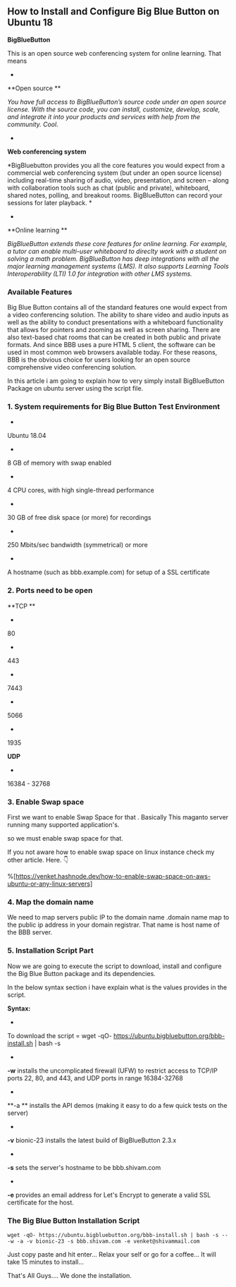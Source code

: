 ## How to Install and Configure Big Blue Button on Ubuntu 18

**BigBlueButton**

This  is an open source web conferencing system for online learning. That means


- 
**Open source **
                 
*You have full access to BigBlueButton’s source code under an open source license. With the source code, you can install, customize, develop, scale, and integrate it into your products and services with help from the community. Cool.*


- 
**Web conferencing system** 
                  
*BigBluebutton provides you all the core features you would expect from a commercial web conferencing system (but under an open source license) including real-time sharing of audio, video, presentation, and screen – along with collaboration tools such as chat (public and private), whiteboard, shared notes, polling, and breakout rooms. BigBlueButton can record your sessions for later playback.
*

- 
**Online learning **
                  
*BigBlueButton extends these core features for online learning. For example, a tutor can enable multi-user whiteboard to direclty work with a student on solving a math problem. BigBlueButton has deep integrations with all the major learning management systems (LMS). It also supports Learning Tools Interoperability (LTI) 1.0 for integration with other LMS systems.*



### **Available Features**
Big Blue Button contains all of the standard features one would expect from a video conferencing solution. The ability to share video and audio inputs as well as the ability to conduct presentations with a whiteboard functionality that allows for pointers and zooming as well as screen sharing. There are also text-based chat rooms that can be created in both public and private formats. And since BBB uses a pure HTML 5 client, the software can be used in most common web browsers available today. For these reasons, BBB is the obvious choice for users looking for an open source comprehensive video conferencing solution.


> 
In this article i am going to explain how to very simply install BigBlueButton Package on ubuntu server using the script file.



### 1. System requirements for Big Blue Button Test Environment


- 
Ubuntu 18.04

- 
8 GB of memory with swap enabled

- 
4 CPU cores, with high single-thread performance

- 
30 GB of free disk space (or more) for recordings


- 
250 Mbits/sec bandwidth (symmetrical) or more


- 
A hostname (such as bbb.example.com) for setup of a SSL certificate



### 2. Ports need to be open


**TCP **

- 
80
 

- 
443


- 
7443


- 
5066


- 
1935


**UDP**


- 
16384 - 32768


### 3. Enable Swap space
First we want to enable Swap Space for that . Basically This maganto server running many supported application's.

so we must enable swap space for that.

If you not aware how to enable swap space on linux instance check my other article.
Here. 👇


%[https://venket.hashnode.dev/how-to-enable-swap-space-on-aws-ubuntu-or-any-linux-servers]




### 4. Map the domain name

We need to map servers public IP to the domain name .domain name map to the public ip address in your domain registrar. That name is host name of the BBB server.

### 5. Installation Script Part

Now we are going to execute the script to download, install and configure the Big Blue Button package and its dependencies.


> 
In the below syntax section i have explain what is the values provides in the script.


**Syntax:** 


- 
To download the script = wget -qO- https://ubuntu.bigbluebutton.org/bbb-install.sh | bash -s 


- 
**-w**  installs the uncomplicated firewall (UFW) to restrict access to TCP/IP ports 22, 80, and 443, 
             and UDP ports in range 16384-32768
             
- 
**-a **  installs the API demos (making it easy to do a few quick tests on the server)


- 
**-v**   bionic-23 installs the latest build of BigBlueButton 2.3.x


- 
**-s**   sets the server's hostname to be bbb.shivam.com

- 
**-e**   provides an email address for Let's Encrypt to generate a valid SSL certificate for the host.


### **The Big Blue Button Installation Script**

```
wget -qO- https://ubuntu.bigbluebutton.org/bbb-install.sh | bash -s -- -w -a -v bionic-23 -s bbb.shivam.com -e venket@shivammail.com

``` 

Just copy paste and hit enter... Relax your self or go for a coffee... It will take 15 minutes to install...

That's All Guys.... We done the installation.


